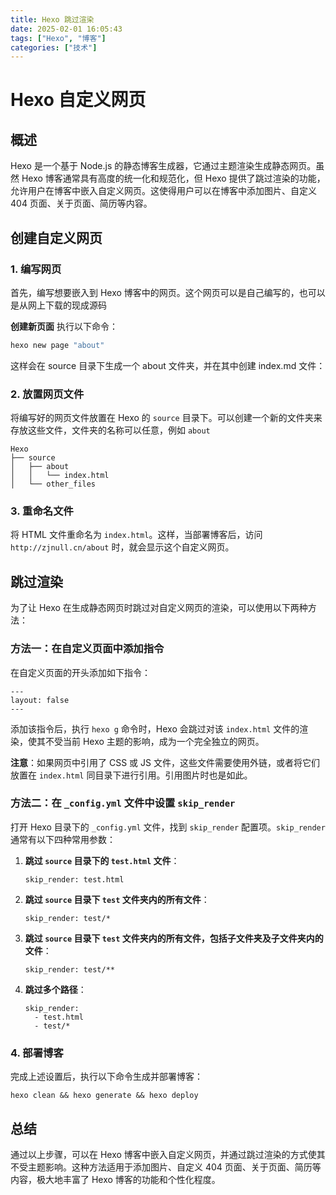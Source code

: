 ```yaml
---
title: Hexo 跳过渲染
date: 2025-02-01 16:05:43
tags: ["Hexo", "博客"]
categories: ["技术"]
---
```


# Hexo 自定义网页

## 概述

Hexo 是一个基于 Node.js 的静态博客生成器，它通过主题渲染生成静态网页。虽然 Hexo 博客通常具有高度的统一化和规范化，但 Hexo 提供了跳过渲染的功能，允许用户在博客中嵌入自定义网页。这使得用户可以在博客中添加图片、自定义 404 页面、关于页面、简历等内容。

## 创建自定义网页

### 1. 编写网页

首先，编写想要嵌入到 Hexo 博客中的网页。这个网页可以是自己编写的，也可以是从网上下载的现成源码

**创建新页面**
执行以下命令：

```bash
hexo new page "about"
```
这样会在 source 目录下生成一个 about 文件夹，并在其中创建 index.md 文件：


### 2. 放置网页文件

将编写好的网页文件放置在 Hexo 的 `source` 目录下。可以创建一个新的文件夹来存放这些文件，文件夹的名称可以任意，例如 `about`

```plaintext
Hexo
├── source
│   ├── about
│   │   └── index.html
│   └── other_files
```
### 3. 重命名文件

将 HTML 文件重命名为 `index.html`。这样，当部署博客后，访问 `http://zjnull.cn/about` 时，就会显示这个自定义网页。

## 跳过渲染

为了让 Hexo 在生成静态网页时跳过对自定义网页的渲染，可以使用以下两种方法：

### 方法一：在自定义页面中添加指令

在自定义页面的开头添加如下指令：


```
---
layout: false
---
```
添加该指令后，执行 `hexo g` 命令时，Hexo 会跳过对该 `index.html` 文件的渲染，使其不受当前 Hexo 主题的影响，成为一个完全独立的网页。

**注意**：如果网页中引用了 CSS 或 JS 文件，这些文件需要使用外链，或者将它们放置在 `index.html` 同目录下进行引用。引用图片时也是如此。

### 方法二：在 `_config.yml` 文件中设置 `skip_render`

打开 Hexo 目录下的 `_config.yml` 文件，找到 `skip_render` 配置项。`skip_render` 通常有以下四种常用参数：

1.  **跳过 `source` 目录下的 `test.html` 文件**：
	```
    skip_render: test.html
    ```
2.  **跳过 `source` 目录下 `test` 文件夹内的所有文件**：
    
    ```
    skip_render: test/*
    ```
3.  **跳过 `source` 目录下 `test` 文件夹内的所有文件，包括子文件夹及子文件夹内的文件**：
    
    ```
    skip_render: test/**
    ```
4.  **跳过多个路径**：
    
    ```
    skip_render:
      - test.html
      - test/*
    ```

### 4. 部署博客

完成上述设置后，执行以下命令生成并部署博客：

```
hexo clean && hexo generate && hexo deploy
```
## 总结

通过以上步骤，可以在 Hexo 博客中嵌入自定义网页，并通过跳过渲染的方式使其不受主题影响。这种方法适用于添加图片、自定义 404 页面、关于页面、简历等内容，极大地丰富了 Hexo 博客的功能和个性化程度。
